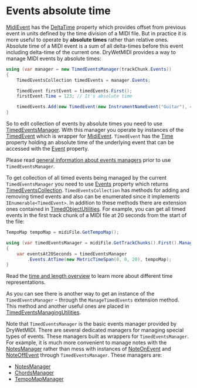 # Events absolute time

[MidiEvent](xref:Melanchall.DryWetMidi.Core.MidiEvent) has the [DeltaTime](xref:Melanchall.DryWetMidi.Core.MidiEvent.DeltaTime) property which provides offset from previous event in units defined by the time division of a MIDI file. But in practice it is more useful to operate by **absolute times** rather than relative ones. Absolute time of a MIDI event is a sum of all delta-times before this event including delta-time of the current one. DryWetMIDI provides a way to manage MIDI events by absolute times:

```csharp
using (var manager = new TimedEventsManager(trackChunk.Events))
{
    TimedEventsCollection timedEvents = manager.Events;

    TimedEvent firstEvent = timedEvents.First();
    firstEvent.Time = 123; // It's absolute time

    timedEvents.Add(new TimedEvent(new InstrumentNameEvent("Guitar"), 456 /* Absolute time too */));
}
```

So to edit collection of events by absolute times you need to use [TimedEventsManager](xref:Melanchall.DryWetMidi.Interaction.TimedEventsManager). With this manager you operate by instances of the [TimedEvent](xref:Melanchall.DryWetMidi.Interaction.TimedEvent) which is wrapper for [MidiEvent](xref:Melanchall.DryWetMidi.Core.MidiEvent). `TimedEvent` has the [Time](xref:Melanchall.DryWetMidi.Interaction.TimedEvent.Time) property holding an absolute time of the underlying event that can be accessed with the [Event](xref:Melanchall.DryWetMidi.Interaction.TimedEvent.Event) property.

Please read [general information about events managers](Events-managers-overview.md) prior to use `TimedEventsManager`.

To get collection of all timed events being managed by the current `TimedEventsManager` you need to use [Events](xref:Melanchall.DryWetMidi.Interaction.TimedEventsManager.Events) property which returns [TimedEventsCollection](xref:Melanchall.DryWetMidi.Interaction.TimedEventsCollection). `TimedEventsCollection` has methods for adding and removing timed events and also can be enumerated since it implements `IEnumerable<TimedEvent>`. In addition to these methods there are extension ones contained in [TimedObjectUtilities](xref:Melanchall.DryWetMidi.Interaction.TimedObjectUtilities). For example, you can get all timed events in the first track chunk of a MIDI file at 20 seconds from the start of the file:

```csharp
TempoMap tempoMap = midiFile.GetTempoMap();

using (var timedEventsManager = midiFile.GetTrackChunks().First().ManageTimedEvents())
{
    var eventsAt20Seconds = timedEventsManager
        .Events.AtTime(new MetricTimeSpan(0, 0, 20), tempoMap);
}
```

Read the [time and length overview](Time-and-length-overview.md) to learn more about different time representations.

As you can see there is another way to get an instance of the `TimedEventsManager` – through the `ManageTimedEvents` extension method. This method and another useful ones are placed in [TimedEventsManagingUtilities](xref:Melanchall.DryWetMidi.Interaction.TimedEventsManagingUtilities).

Note that `TimedEventsManager` is the basic events manager provided by DryWetMIDI. There are several dedicated managers for managing special types of events. These managers built as wrappers for `TimedEventsManager`. For example, it is much more convenient to manage notes with the [NotesManager](Notes.md) rather than mess with instances of [NoteOnEvent](xref:Melanchall.DryWetMidi.Core.NoteOnEvent) and [NoteOffEvent](xref:Melanchall.DryWetMidi.Core.NoteOffEvent) through `TimedEventsManager`. These managers are:

* [NotesManager](Notes.md)
* [ChordsManager](Chords.md)
* [TempoMapManager](Tempo-map.md)